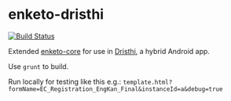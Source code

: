enketo-dristhi
==============

[![Build Status](https://travis-ci.org/martijnr/enketo-drishti.png)](https://travis-ci.org/martijnr/enketo-drishti)

Extended [enketo-core](https://github.com/MartijnR/enketo-core) for use in [Dristhi](https://play.google.com/store/apps/details?id=org.ei.drishti), a hybrid Android app.

Use `grunt` to build.

Run locally for testing like this e.g.: `template.html?formName=EC_Registration_EngKan_Final&instanceId=a&debug=true`
